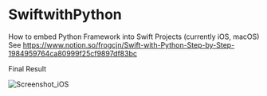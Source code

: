 # SwiftwithPython

How to embed Python Framework into Swift Projects (currently iOS, macOS)
See https://www.notion.so/frogcjn/Swift-with-Python-Step-by-Step-1984959764ca80999f25cf9897df83bc

Final Result

![Screenshot_iOS](https://github.com/user-attachments/assets/2544142c-e57c-4604-a54b-25c45524009a)

